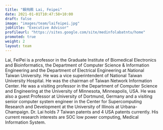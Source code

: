 ```yaml
---
title: "賴飛羆 Lai, Feipei"
date: 2021-01-01T10:47:58+10:00
draft: false
image: "images/team/laifeipei.jpg"
jobtitle: "Executive Advisor"
profileurl: "https://sites.google.com/site/medinfolabatntu/home"
promoted: true
weight: 2
layout: team
---
```


Lai, FeiPei is a professor in the Graduate Institute of Biomedical Electronics and Bioinformatics, the Department of Computer Science & Information Engineering and the Department of Electrical Engineering at National Taiwan University. He was a vice superintendent of National Taiwan University Hospital. He was the chairman of Taiwan Network Information Center. He was a visiting professor in the Department of Computer Science and Engineering at the University of Minnesota, Minneapolis, USA. He was also a guest Professor at University of Dortmund, Germany and a visiting senior computer system engineer in the Center for Supercomputing Research and Development at the University of Illinois at Urbana-Champaign. Dr. Lai holds 7 Taiwan patents and 4 USA patents currently. His current research interests are SOC low power computing, Medical Information System.
